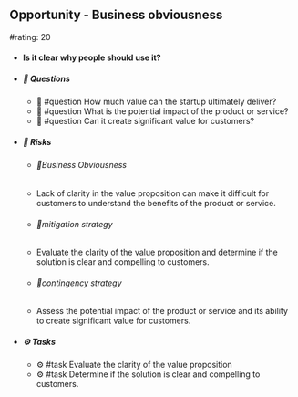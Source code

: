 ## Opportunity - Business obviousness
#rating: 20
- #### Is it clear why people should use it?
- ##### 💭 Questions
  - 💭 #question How much value can the startup ultimately deliver?
  - 💭 #question What is the potential impact of the product or service?
  - 💭 #question Can it create significant value for customers?
- ##### 🚨 Risks
  - ###### 🚨Business Obviousness
  - Lack of clarity in the value proposition can make it difficult for customers to understand the benefits of the product or service.
  - ###### 🚨mitigation strategy
  - Evaluate the clarity of the value proposition and determine if the solution is clear and compelling to customers.
  - ###### 🚨contingency strategy
  - Assess the potential impact of the product or service and its ability to create significant value for customers.
- ##### ⚙️ Tasks
  - ⚙️ #task Evaluate the clarity of the value proposition
  - ⚙️ #task  Determine if the solution is clear and compelling to customers.


